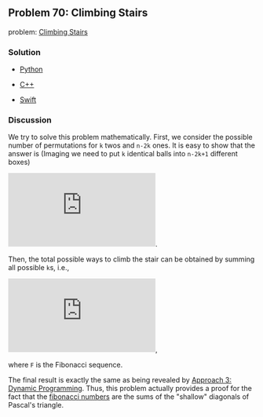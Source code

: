 ## Problem 70: Climbing Stairs

problem: [Climbing Stairs](https://leetcode.com/problems/climbing-stairs/)

### Solution

- [Python](../python/problem70.py)

- [C++](../cpp/problem70.cpp)

- [Swift](../swift/problem70.swift)

### Discussion

We try to solve this problem mathematically. First, we consider the possible number of permutations for `k` twos and `n-2k` ones. It is easy to show that the answer is (Imaging we need to put `k` identical balls into `n-2k+1` different boxes)

![equation](https://latex.codecogs.com/gif.latex?%7B%7Bn-k%7D%5Cchoose%7Bn-2k%7D%7D).

Then, the total possible ways to climb the stair can be obtained by summing all possible `k`s, i.e.,

![equation](https://latex.codecogs.com/gif.latex?%5Csum_%7Bk%3D0%7D%5E%7B%5Bn/2%5D%7D%7B%7B%7Bn-k%7D%5Cchoose%7Bn-2k%7D%7D%7D%3D%5Csum_%7Bk%3D0%7D%5E%7B%5Bn/2%5D%7D%7B%7B%7Bn-k%7D%5Cchoose%7Bk%7D%7D%7D%3DF%28n&plus;1%29),

where `F` is the Fibonacci sequence.

The final result is exactly the same as being revealed by [Approach 3: Dynamic Programming](https://leetcode.com/problems/climbing-stairs/solution/). Thus, this problem actually provides a proof for the fact that the [fibonacci numbers](https://en.wikipedia.org/wiki/Fibonacci_number#Use_in_mathematics) are the sums of the "shallow" diagonals of Pascal's triangle.
